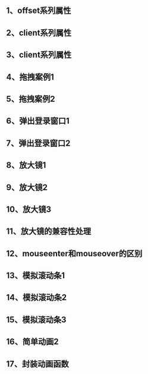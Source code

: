 ## 1、offset系列属性
## 2、client系列属性
## 3、client系列属性
## 4、拖拽案例1
## 5、拖拽案例2
## 6、弹出登录窗口1
## 7、弹出登录窗口2
## 8、放大镜1
## 9、放大镜2
## 10、放大镜3
## 11、放大镜的兼容性处理
## 12、mouseenter和mouseover的区别
## 13、模拟滚动条1
## 14、模拟滚动条2
## 15、模拟滚动条3
## 16、简单动画2
## 17、封装动画函数